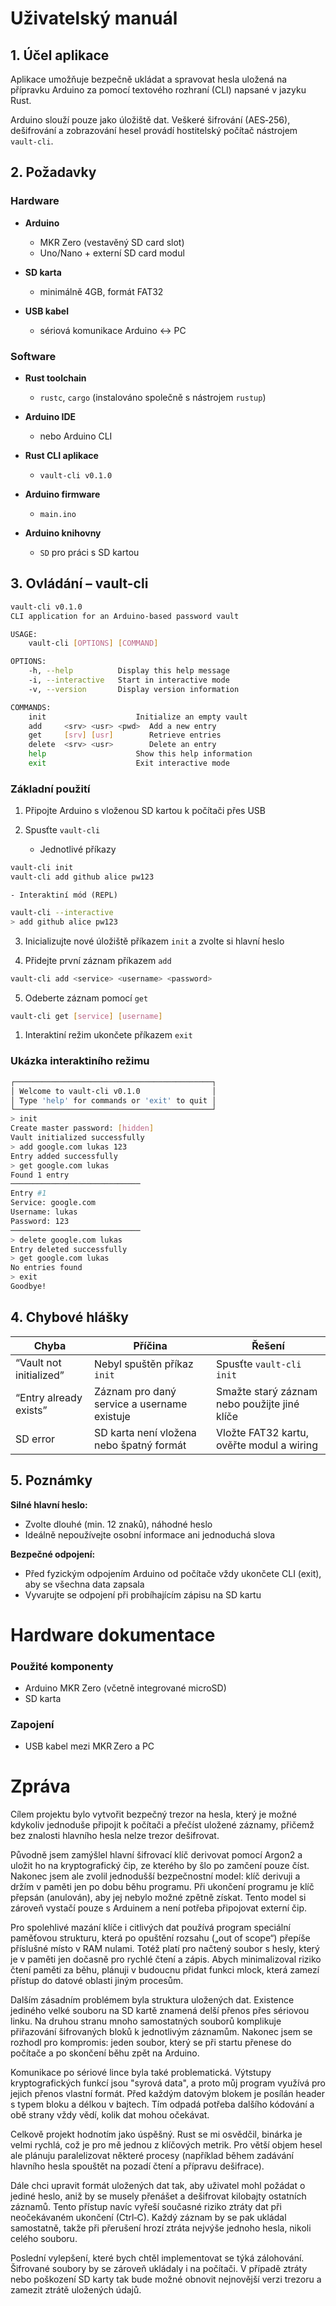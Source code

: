 # Uživatelský manuál

## 1. Účel aplikace

Aplikace umožňuje bezpečně ukládat a spravovat hesla uložená na přípravku Arduino za pomocí textového rozhraní (CLI) napsané v jazyku Rust.

Arduino slouží pouze jako úložiště dat. Veškeré šifrování (AES‑256), dešifrování a zobrazování hesel provádí hostitelský počítač nástrojem `vault-cli`.

## 2. Požadavky

### Hardware

- **Arduino**
  - MKR Zero (vestavěný SD card slot)
  - Uno/Nano + externí SD card modul

- **SD karta**
  - minimálně 4GB, formát FAT32
  
- **USB kabel**
  - sériová komunikace Arduino ↔ PC

### Software

- **Rust toolchain**
  - `rustc`, `cargo` (instalováno společně s nástrojem `rustup`)
  
- **Arduino IDE**
  - nebo Arduino CLI
  
- **Rust CLI aplikace** 
  - `vault-cli v0.1.0`
  
- **Arduino firmware** 
  - `main.ino`
  
- **Arduino knihovny** 
  - `SD` pro práci s SD kartou

## 3. Ovládání – vault-cli

```bash
vault-cli v0.1.0
CLI application for an Arduino-based password vault

USAGE:
    vault-cli [OPTIONS] [COMMAND]

OPTIONS:
    -h, --help          Display this help message
    -i, --interactive   Start in interactive mode
    -v, --version       Display version information

COMMANDS:
    init                    Initialize an empty vault
    add     <srv> <usr> <pwd>  Add a new entry
    get     [srv] [usr]        Retrieve entries
    delete  <srv> <usr>        Delete an entry
    help                    Show this help information
    exit                    Exit interactive mode
```

### Základní použití

1. Připojte Arduino s vloženou SD kartou k počítači přes USB
   
2. Spusťte `vault-cli`

    - Jednotlivé příkazy
```bash
vault-cli init
vault-cli add github alice pw123
```

    - Interaktiní mód (REPL)
```bash
vault-cli --interactive
> add github alice pw123
```

3. Inicializujte nové úložiště příkazem `init` a zvolte si hlavní heslo
   
4. Přidejte první záznam příkazem `add`
   
```bash
vault-cli add <service> <username> <password>
```

5. Odeberte záznam pomocí `get`

```bash
vault-cli get [service] [username]
```

1. Interaktiní režim ukončete příkazem `exit`


### Ukázka interaktiního režimu

```bash
┌────────────────────────────────────────────┐
│ Welcome to vault-cli v0.1.0                │
│ Type 'help' for commands or 'exit' to quit │
└────────────────────────────────────────────┘
> init
Create master password: [hidden]
Vault initialized successfully
> add google.com lukas 123
Entry added successfully
> get google.com lukas
Found 1 entry
─────────────────────────────
Entry #1
Service: google.com
Username: lukas
Password: 123
─────────────────────────────
> delete google.com lukas
Entry deleted successfully
> get google.com lukas
No entries found
> exit
Goodbye!
```
## 4. Chybové hlášky

| Chyba                   | Příčina                                     | Řešení                                       |
| ----------------------- | ------------------------------------------- | -------------------------------------------- |
| “Vault not initialized” | Nebyl spuštěn příkaz `init`                 | Spusťte `vault-cli init`                     |
| “Entry already exists”  | Záznam pro daný service a username existuje | Smažte starý záznam nebo použijte jiné klíče |
| SD error                | SD karta není vložena nebo špatný formát    | Vložte FAT32 kartu, ověřte modul a wiring    |

## 5. Poznámky

**Silné hlavní heslo:**

- Zvolte dlouhé (min. 12 znaků), náhodné heslo
- Ideálně nepoužívejte osobní informace ani jednoduchá slova

**Bezpečné odpojení:**

- Před fyzickým odpojením Arduino od počítače vždy ukončete CLI (exit), aby se všechna data zapsala
- Vyvarujte se odpojení při probíhajícím zápisu na SD kartu

# Hardware dokumentace

### Použité komponenty

- Arduino MKR Zero (včetně integrované microSD)
- SD karta

### Zapojení

- USB kabel mezi MKR Zero a PC

# Zpráva

Cílem projektu bylo vytvořit bezpečný trezor na hesla, který je možné kdykoliv jednoduše připojit k počítači a přečíst uložené záznamy, přičemž bez znalosti hlavního hesla nelze trezor dešifrovat.

Původně jsem zamýšlel hlavní šifrovací klíč derivovat pomocí Argon2 a uložit ho na kryptografický čip, ze kterého by šlo po zamčení pouze číst. Nakonec jsem ale zvolil jednodušší bezpečnostní model: klíč derivuji a držím v paměti jen po dobu běhu programu. Při ukončení programu je klíč přepsán (anulován), aby jej nebylo možné zpětně získat. Tento model si zároveň vystačí pouze s Arduinem a není potřeba připojovat externí čip.

Pro spolehlivé mazání klíče i citlivých dat používá program speciální paměťovou strukturu, která po opuštění rozsahu („out of scope“) přepíše příslušné místo v RAM nulami. Totéž platí pro načtený soubor s hesly, který je v paměti jen dočasně pro rychlé čtení a zápis. Abych minimalizoval riziko čtení paměti za běhu, plánuji v budoucnu přidat funkci mlock, která zamezí přístup do datové oblasti jiným procesům.

Dalším zásadním problémem byla struktura uložených dat. Existence jediného velké souboru na SD kartě znamená delší přenos přes sériovou linku. Na druhou stranu mnoho samostatných souborů komplikuje přiřazování šifrovaných bloků k jednotlivým záznamům. Nakonec jsem se rozhodl pro kompromis: jeden soubor, který se při startu přenese do počítače a po skončení běhu zpět na Arduino.

Komunikace po sériové lince byla také problematická. Výtstupy kryptografických funkcí jsou "syrová data", a proto můj program využívá pro jejich přenos vlastní formát. Před každým datovým blokem je posílán header s typem bloku a délkou v bajtech. Tím odpadá potřeba dalšího kódování a obě strany vždy vědí, kolik dat mohou očekávat.

Celkově projekt hodnotím jako úspěšný. Rust se mi osvědčil, binárka je velmi rychlá, což je pro mě jednou z klíčových metrik. Pro větší objem hesel ale plánuju paralelizovat některé procesy (například během zadávání hlavního hesla spouštět na pozadí čtení a přípravu dešifrace).

Dále chci upravit formát uložených dat tak, aby uživatel mohl požádat o jediné heslo, aniž by se musely přenášet a dešifrovat kilobajty ostatních záznamů. Tento přístup navíc vyřeší současné riziko ztráty dat při neočekávaném ukončení (Ctrl‑C). Každý záznam by se pak ukládal samostatně, takže při přerušení hrozí ztráta nejvýše jednoho hesla, nikoli celého souboru.

Poslední vylepšení, které bych chtěl implementovat se týká zálohování. Šifrované soubory by se zároveň ukládaly i na počítači. V případě ztráty nebo poškození SD karty tak bude možné obnovit nejnovější verzi trezoru a zamezit ztrátě uložených údajů.
